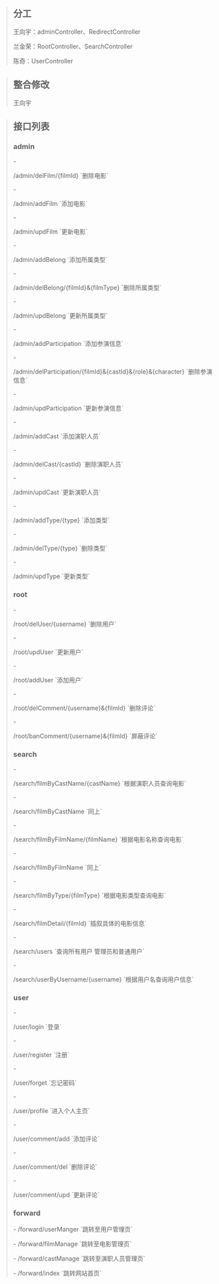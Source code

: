 
> <h2>分工</h2>
> <p>王向宇：adminController、RedirectController</p>
> <p>兰金荣：RootController、SearchController</p> 
> <p>陈奇：UserController</p>

> <h2>整合修改</h2>
> <p>王向宇</p>

> <h2>接口列表</h2>
> <h3>admin</h3>
> - <p>/admin/delFilm/{filmId} `删除电影`</p>
> - <p>/admin/addFilm `添加电影`</p>
> - <p>/admin/updFilm `更新电影`</p>
> - <p>/admin/addBelong `添加所属类型`</p>
> - <p>/admin/delBelong/{filmId}&{filmType} `删除所属类型`</p>
> - <p>/admin/updBelong `更新所属类型`</p>
> - <p>/admin/addParticipation `添加参演信息`</p>
> - <p>/admin/delParticipation/{filmId}&{castId}&{role}&{character} `删除参演信息`</p>
> - <p>/admin/updParticipation `更新参演信息`</p>
> - <p>/admin/addCast `添加演职人员`</p>
> - <p>/admin/delCast/{castId} `删除演职人员`</p>
> - <p>/admin/updCast `更新演职人员`</p>
> - <p>/admin/addType/{type} `添加类型`</p>
> - <p>/admin/delType/{type} `删除类型`</p>
> - <p>/admin/updType `更新类型`</p>
>
> <h3>root</h3>
> - <p>/root/delUser/{username} `删除用户`</p>
> - <p>/root/updUser `更新用户`</p>
> - <p>/root/addUser `添加用户`</p>
> - <p>/root/delComment/{username}&{filmId} `删除评论`</p>
> - <p>/root/banComment/{username}&{filmId} `屏蔽评论`</p>
>
> <h3>search</h3>
> - <p>/search/filmByCastName/{castName} `根据演职人员查询电影`</p>
> - <p>/search/filmByCastName `同上`</p>
> - <p>/search/filmByFilmName/{filmName} `根据电影名称查询电影`</p>
> - <p>/search/filmByFilmName `同上`</p>
> - <p>/search/filmByType/{filmType} `根据电影类型查询电影`</p>
> - <p>/search/filmDetail/{filmId} `插叙具体的电影信息`</p>
> - <p>/search/users `查询所有用户 管理员和普通用户`</p>
> - <p>/search/userByUsername/{username} `根据用户名查询用户信息`</p>
>
> <h3>user</h3>
> - <p>/user/login `登录`</p>
> - <p>/user/register `注册`</p>
> - <p>/user/forget `忘记密码`</p>
> - <p>/user/profile `进入个人主页`</p>
> - <p>/user/comment/add `添加评论`</p>
> - <p>/user/comment/del `删除评论`</p>
> - <p>/user/comment/upd `更新评论`</p>
>
> <h3>forward</h3>
> - /forward/userManger `跳转至用户管理页`</p>
> - /forward/filmManage `跳转至电影管理页`</p>
> - /forward/castManage `跳转至演职人员管理页`</p>
> - /forward/index `跳转网站首页`</p>